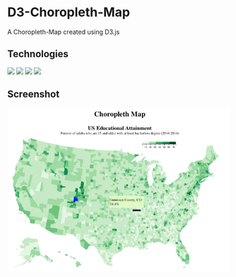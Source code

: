 # D3-Choropleth-Map
 A  Choropleth-Map created using D3.js 

## Technologies
<img src="https://img.icons8.com/color/48/000000/javascript.png"/> <img src="https://img.icons8.com/color/48/000000/html-5--v1.png"/> <img src="https://img.icons8.com/color/48/000000/css3.png"/> <img src="https://img.icons8.com/fluent/48/000000/visual-studio-code-2019.png"/>  

## Screenshot  
![Choropleth Map image](https://github.com/RasbeeTech/D3-Choropleth-Map/blob/main/readme_image_1.jpeg)
